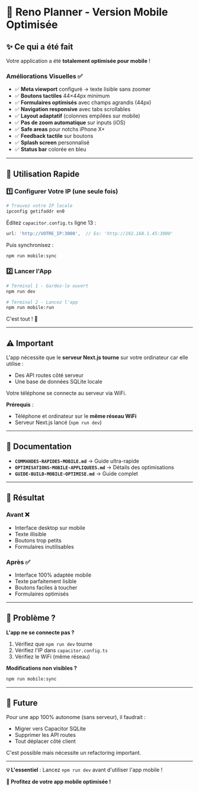 # 📱 Reno Planner - Version Mobile Optimisée

## ✨ Ce qui a été fait

Votre application a été **totalement optimisée pour mobile** ! 

### Améliorations Visuelles ✅

- ✅ **Meta viewport** configuré → texte lisible sans zoomer
- ✅ **Boutons tactiles** 44×44px minimum
- ✅ **Formulaires optimisés** avec champs agrandis (44px)
- ✅ **Navigation responsive** avec tabs scrollables
- ✅ **Layout adaptatif** (colonnes empilées sur mobile)
- ✅ **Pas de zoom automatique** sur inputs (iOS)
- ✅ **Safe areas** pour notchs iPhone X+
- ✅ **Feedback tactile** sur boutons
- ✅ **Splash screen** personnalisé
- ✅ **Status bar** colorée en bleu

---

## 🚀 Utilisation Rapide

### 1️⃣ Configurer Votre IP (une seule fois)

```bash
# Trouvez votre IP locale
ipconfig getifaddr en0
```

Éditez `capacitor.config.ts` ligne 13 :
```typescript
url: 'http://VOTRE_IP:3000',  // Ex: 'http://192.168.1.45:3000'
```

Puis synchronisez :
```bash
npm run mobile:sync
```

### 2️⃣ Lancer l'App

```bash
# Terminal 1 - Gardez-le ouvert
npm run dev

# Terminal 2 - Lancez l'app
npm run mobile:run
```

C'est tout ! 🎉

---

## ⚠️ Important

L'app nécessite que le **serveur Next.js tourne** sur votre ordinateur car elle utilise :
- Des API routes côté serveur
- Une base de données SQLite locale

Votre téléphone se connecte au serveur via WiFi.

**Prérequis** :
- Téléphone et ordinateur sur le **même réseau WiFi**
- Serveur Next.js lancé (`npm run dev`)

---

## 📖 Documentation

- **`COMMANDES-RAPIDES-MOBILE.md`** → Guide ultra-rapide
- **`OPTIMISATIONS-MOBILE-APPLIQUEES.md`** → Détails des optimisations
- **`GUIDE-BUILD-MOBILE-OPTIMISE.md`** → Guide complet

---

## 🎯 Résultat

### Avant ❌
- Interface desktop sur mobile
- Texte illisible
- Boutons trop petits
- Formulaires inutilisables

### Après ✅
- Interface 100% adaptée mobile
- Texte parfaitement lisible
- Boutons faciles à toucher
- Formulaires optimisés

---

## 🐛 Problème ?

**L'app ne se connecte pas ?**

1. Vérifiez que `npm run dev` tourne
2. Vérifiez l'IP dans `capacitor.config.ts`
3. Vérifiez le WiFi (même réseau)

**Modifications non visibles ?**

```bash
npm run mobile:sync
```

---

## 🔮 Future

Pour une app 100% autonome (sans serveur), il faudrait :
- Migrer vers Capacitor SQLite
- Supprimer les API routes
- Tout déplacer côté client

C'est possible mais nécessite un refactoring important.

---

**💡 L'essentiel** : Lancez `npm run dev` avant d'utiliser l'app mobile ! 

**🎊 Profitez de votre app mobile optimisée !**


